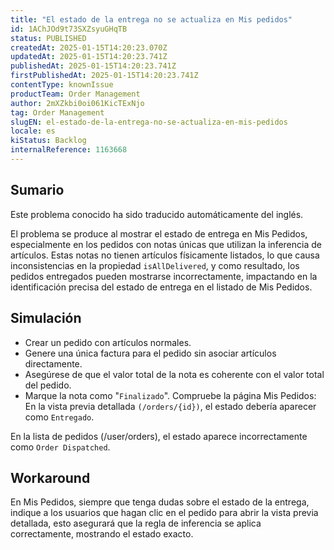 ```yaml
---
title: "El estado de la entrega no se actualiza en Mis pedidos"
id: 1AChJOd9t73SXZsyuGHqTB
status: PUBLISHED
createdAt: 2025-01-15T14:20:23.070Z
updatedAt: 2025-01-15T14:20:23.741Z
publishedAt: 2025-01-15T14:20:23.741Z
firstPublishedAt: 2025-01-15T14:20:23.741Z
contentType: knownIssue
productTeam: Order Management
author: 2mXZkbi0oi061KicTExNjo
tag: Order Management
slugEN: el-estado-de-la-entrega-no-se-actualiza-en-mis-pedidos
locale: es
kiStatus: Backlog
internalReference: 1163668
---
```


## Sumario

<div class="alert alert-info">
  <p>Este problema conocido ha sido traducido automáticamente del inglés.</p>
</div>


El problema se produce al mostrar el estado de entrega en Mis Pedidos, especialmente en los pedidos con notas únicas que utilizan la inferencia de artículos.
Estas notas no tienen artículos físicamente listados, lo que causa inconsistencias en la propiedad `isAllDelivered`, y como resultado, los pedidos entregados pueden mostrarse incorrectamente, impactando en la identificación precisa del estado de entrega en el listado de Mis Pedidos.



## Simulación



- Crear un pedido con artículos normales.
- Genere una única factura para el pedido sin asociar artículos directamente.
- Asegúrese de que el valor total de la nota es coherente con el valor total del pedido.
- Marque la nota como "`Finalizado`".
Compruebe la página Mis Pedidos: En la vista previa detallada `(/orders/{id})`, el estado debería aparecer como `Entregado`.

En la lista de pedidos (/user/orders), el estado aparece incorrectamente como `Order Dispatched`.



## Workaround


En Mis Pedidos, siempre que tenga dudas sobre el estado de la entrega, indique a los usuarios que hagan clic en el pedido para abrir la vista previa detallada, esto asegurará que la regla de inferencia se aplica correctamente, mostrando el estado exacto.





